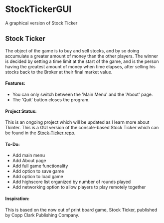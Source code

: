 # StockTickerGUI
A graphical version of Stock Ticker

## Stock Ticker

The object of the game is to buy and sell stocks, and by so doing accumulate a greater amount of money than the other players. The winner is decided by setting a time limit at the start of the game, and is the person having the greatest amount of money when time elapses, after selling his stocks back to the Broker at their final market value.

#### Features:

* You can only switch between the 'Main Menu' and the 'About' page.
* The 'Quit' button closes the program.

#### Project Status:

This is an ongoing project which will be updated as I learn more about Tkinter.
This is a GUI version of the console-based Stock Ticker which can be found in the [Stock-Ticker repo](../Stock-Ticker).

#### To-Do:

* Add main menu
* Add About page
* Add full game functionality
* Add option to save game
* Add option to load game
* Add highscore list organized by number of rounds played
* Add networking option to allow players to play remotely together

#### Inspiration:

This is based on the now out of print board game, Stock Ticker, published by Copp Clark Publishing Company.
